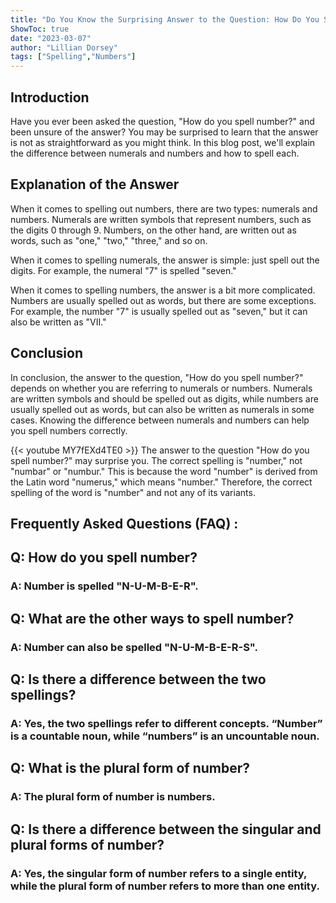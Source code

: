 ```yaml
---
title: "Do You Know the Surprising Answer to the Question: How Do You Spell Number?"
ShowToc: true 
date: "2023-03-07"
author: "Lillian Dorsey" 
tags: ["Spelling","Numbers"]
---
```

## Introduction
Have you ever been asked the question, "How do you spell number?" and been unsure of the answer? You may be surprised to learn that the answer is not as straightforward as you might think. In this blog post, we'll explain the difference between numerals and numbers and how to spell each.

## Explanation of the Answer
When it comes to spelling out numbers, there are two types: numerals and numbers. Numerals are written symbols that represent numbers, such as the digits 0 through 9. Numbers, on the other hand, are written out as words, such as "one," "two," "three," and so on.

When it comes to spelling numerals, the answer is simple: just spell out the digits. For example, the numeral "7" is spelled "seven." 

When it comes to spelling numbers, the answer is a bit more complicated. Numbers are usually spelled out as words, but there are some exceptions. For example, the number "7" is usually spelled out as "seven," but it can also be written as "VII." 

## Conclusion
In conclusion, the answer to the question, "How do you spell number?" depends on whether you are referring to numerals or numbers. Numerals are written symbols and should be spelled out as digits, while numbers are usually spelled out as words, but can also be written as numerals in some cases. Knowing the difference between numerals and numbers can help you spell numbers correctly.

{{< youtube MY7fEXd4TE0 >}} 
The answer to the question "How do you spell number?" may surprise you. The correct spelling is "number," not "numbar" or "numbur." This is because the word "number" is derived from the Latin word "numerus," which means "number." Therefore, the correct spelling of the word is "number" and not any of its variants.

## Frequently Asked Questions (FAQ) :
<h2>Q: How do you spell number?</h2>

<h3>A: Number is spelled "N-U-M-B-E-R".</h3>

<h2>Q: What are the other ways to spell number?</h2>

<h3>A: Number can also be spelled "N-U-M-B-E-R-S".</h3>

<h2>Q: Is there a difference between the two spellings?</h2>

<h3>A: Yes, the two spellings refer to different concepts. “Number” is a countable noun, while “numbers” is an uncountable noun.</h3>

<h2>Q: What is the plural form of number?</h2>

<h3>A: The plural form of number is numbers.</h3>

<h2>Q: Is there a difference between the singular and plural forms of number?</h2>

<h3>A: Yes, the singular form of number refers to a single entity, while the plural form of number refers to more than one entity.</h3>






